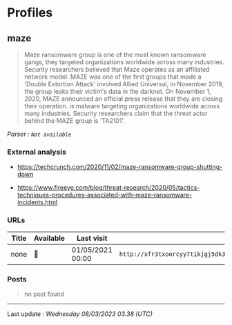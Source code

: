 # Profiles

## **maze**

> Maze ransomware group is one of the most known ransomware gangs, they targeted organizations worldwide across many industries. Security researchers believed that Maze operates as an affiliated network model. MAZE was one of the first groups that made a 'Double Extortion Attack' involved Allied Universal, in November 2019, the group leaks their victim's data in the darknet. On November 1, 2020, MAZE announced an official press release that they are closing their operation. is malware targeting organizations worldwide across many industries. Security researchers claim that the threat actor behind the MAZE group is 'TA2101'.

_Parser : `Not available`_

### External analysis
- https://techcrunch.com/2020/11/02/maze-ransomware-group-shutting-down

- https://www.fireeye.com/blog/threat-research/2020/05/tactics-techniques-procedures-associated-with-maze-ransomware-incidents.html

### URLs
| Title | Available | Last visit | fqdn | Screenshot 
|---|---|---|---|---|
| none | 🔴 | 01/05/2021 00:00 | `http://xfr3txoorcyy7tikjgj5dk3rvo3vsrpyaxnclyohkbfp3h277ap4tiad.onion` | ❌ | 

### Posts

> no post found


 --- 


Last update : _Wednesday 08/03/2023 03.38 (UTC)_

